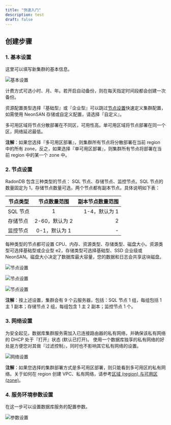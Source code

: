 ```yaml
---
title: "快速入门"
description: test
draft: false
---
```


## 创建步骤

### 1. 基本设置

这里可以填写新集群的基本信息。

![基本设置](../../_images/base_step_1.png)

计费方式可选小时、月、年。若开启自动备份，则在每天指定时间段都会创建一次备份。

资源配置类型选择『基础型』或『企业型』可以跳过[节点设置](./#2-节点设置)快速定义集群配置，如需使用 NeonSAN 存储或自定义配置，请选择『自定义』。

多可用区域将节点分散部署在不同区，可用性高。单可用区域将节点部署在同一个区，网络延迟最低。

**注解**：如果您选择『多可用区部署』，则集群所有节点将分散部署在当前 region 中的所有 zone，反之，如果选择『单可用区部署』，则集群所有节点将部署在当前 region 中的某一个 zone 中。

### 2. 节点设置

RadonDB 包含三种类型的节点： SQL 节点、存储节点、监控节点。SQL 节点的数量固定为 1，存储节点数量可选，两个节点都有副本节点。具体说明如下表：

| 节点类型 |  节点数量范围  | 副本节点数量范围 |
| -------- | :------------: | ---------------: |
| SQL 节点 |       1        |    1-4，默认为 1 |
| 存储节点 | 2-60，默认为 2 |                2 |
| 监控节点 | 0-1，默认为 1  |                - |

每种类型的节点都可设置 CPU、内存、资源类型、存储类型、磁盘大小。资源类型可选择基础型或企业型 e2，存储类型可选择基础型、SSD 企业级或 NeonSAN。磁盘大小决定了数据库最大容量，您的数据和日志会共享这块磁盘。

![节点设置](../../_images/base_step_2.png)

![节点设置](../../_images/base_step_3.png)

![节点设置](../../_images/base_step_4.png)

**注解**：按上述设置，集群会有 9 个云服务器，包括：SQL 节点 1 组，每组包括 1 主 1 副本；存储节点 2 组，每组包含 1 主 2 副本；监控节点 1 个。

### 3. 网络设置

为安全起见，数据库集群服务需加入已连接路由器的私有网络，并确保该私有网络的 DHCP 处于『打开』状态 (默认已打开)。 使用一个数据库独享的私有网络的好处是方便您对其做『过滤控制』，同时也不影响其它私有网络的设置。

![网络设置](../../_images/base_step_5.png)

**注解**：如果您选择的集群部署方式是多可用区部署，则只能看到多可用区的私有网络。关于如何在 region 创建 VPC、私有网络，请参考[区域 (region) 与可用区 (zone)](https://docs.qingcloud.com/product/region)。

### 4. 服务环境参数设置

在这一步可以设置数据库服务的配置参数。

![参数设置](../../_images/base_step_6.png)

